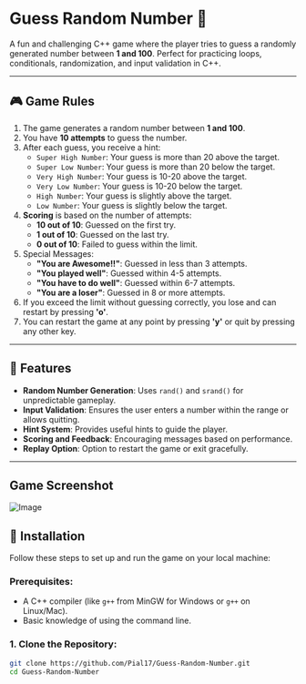 # Guess Random Number 🎲

A fun and challenging C++ game where the player tries to guess a randomly generated number between **1 and 100**. Perfect for practicing loops, conditionals, randomization, and input validation in C++.

---

## 🎮 Game Rules
1. The game generates a random number between **1 and 100**.
2. You have **10 attempts** to guess the number.
3. After each guess, you receive a hint:
   - `Super High Number`: Your guess is more than 20 above the target.
   - `Super Low Number`: Your guess is more than 20 below the target.
   - `Very High Number`: Your guess is 10-20 above the target.
   - `Very Low Number`: Your guess is 10-20 below the target.
   - `High Number`: Your guess is slightly above the target.
   - `Low Number`: Your guess is slightly below the target.
4. **Scoring** is based on the number of attempts:
   - **10 out of 10**: Guessed on the first try.
   - **1 out of 10**: Guessed on the last try.
   - **0 out of 10**: Failed to guess within the limit.
5. Special Messages:
   - **"You are Awesome!!"**: Guessed in less than 3 attempts.
   - **"You played well"**: Guessed within 4-5 attempts.
   - **"You have to do well"**: Guessed within 6-7 attempts.
   - **"You are a loser"**: Guessed in 8 or more attempts.
6. If you exceed the limit without guessing correctly, you lose and can restart by pressing **'o'**.
7. You can restart the game at any point by pressing **'y'** or quit by pressing any other key.

---

## 🚀 Features
- **Random Number Generation**: Uses `rand()` and `srand()` for unpredictable gameplay.
- **Input Validation**: Ensures the user enters a number within the range or allows quitting.
- **Hint System**: Provides useful hints to guide the player.
- **Scoring and Feedback**: Encouraging messages based on performance.
- **Replay Option**: Option to restart the game or exit gracefully.

---

## Game Screenshot
![Image](https://github.com/user-attachments/assets/50a0ac46-4def-46e4-a901-e3ec97f87de5)

## 🔧 Installation
Follow these steps to set up and run the game on your local machine:

### Prerequisites:
- A C++ compiler (like `g++` from MinGW for Windows or `g++` on Linux/Mac).
- Basic knowledge of using the command line.

### 1. Clone the Repository:
```sh
git clone https://github.com/Pial17/Guess-Random-Number.git
cd Guess-Random-Number

